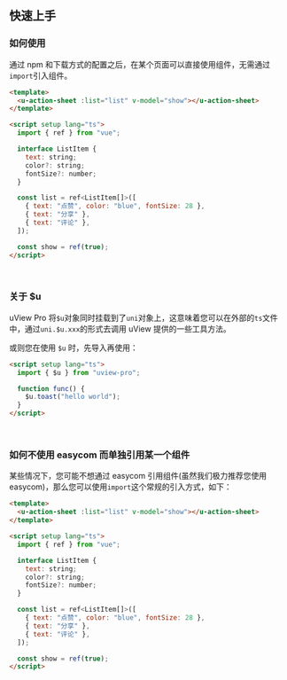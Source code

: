 ## 快速上手

<demo-model url="/"></demo-model>

### 如何使用

通过 npm 和下载方式的配置之后，在某个页面可以直接使用组件，无需通过`import`引入组件。

```html
<template>
  <u-action-sheet :list="list" v-model="show"></u-action-sheet>
</template>

<script setup lang="ts">
  import { ref } from "vue";

  interface ListItem {
    text: string;
    color?: string;
    fontSize?: number;
  }

  const list = ref<ListItem[]>([
    { text: "点赞", color: "blue", fontSize: 28 },
    { text: "分享" },
    { text: "评论" },
  ]);

  const show = ref(true);
</script>
```

<br>

### 关于 $u

uView Pro 将`$u`对象同时挂载到了`uni`对象上，这意味着您可以在外部的`ts`文件中，通过`uni.$u.xxx`的形式去调用 uView 提供的一些工具方法。

或则您在使用 `$u` 时，先导入再使用：

```html
<script setup lang="ts">
  import { $u } from "uview-pro";

  function func() {
    $u.toast("hello world");
  }
</script>
```

<br>

### 如何不使用 easycom 而单独引用某一个组件

某些情况下，您可能不想通过 easycom 引用组件(虽然我们极力推荐您使用 easycom)，那么您可以使用`import`这个常规的引入方式，如下：

```html
<template>
  <u-action-sheet :list="list" v-model="show"></u-action-sheet>
</template>

<script setup lang="ts">
  import { ref } from "vue";

  interface ListItem {
    text: string;
    color?: string;
    fontSize?: number;
  }

  const list = ref<ListItem[]>([
    { text: "点赞", color: "blue", fontSize: 28 },
    { text: "分享" },
    { text: "评论" },
  ]);

  const show = ref(true);
</script>
```
